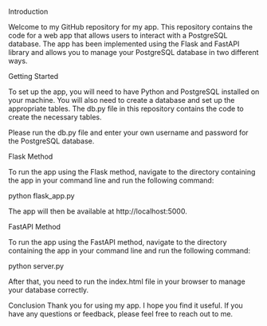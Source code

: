 Introduction

Welcome to my GitHub repository for my app. This repository contains the code for a web app that allows users to interact with a PostgreSQL database. The app has been implemented using the Flask and FastAPI library and allows you to manage your PostgreSQL database in two different ways.

Getting Started

To set up the app, you will need to have Python and PostgreSQL installed on your machine.
You will also need to create a database and set up the appropriate tables. 
The db.py file in this repository contains the code to create the necessary tables.

Please run the db.py file and enter your own username and password for the PostgreSQL database.

Flask Method

To run the app using the Flask method, navigate to the directory containing the app in your command line and run the following command:

python flask_app.py

The app will then be available at http://localhost:5000.

FastAPI Method

To run the app using the FastAPI method, navigate to the directory containing the app in your command line and run the following command:

python server.py

After that, you need to run the index.html file in your browser to manage your database correctly.

Conclusion
Thank you for using my app. I hope you find it useful. If you have any questions or feedback, please feel free to reach out to me.
